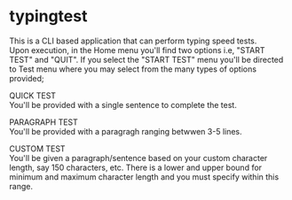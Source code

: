 # typingtest
This is a CLI based application that can perform typing speed tests.  
Upon execution, in the Home menu you'll find two options i.e, "START TEST" and "QUIT".
If you select the "START TEST" menu you'll be directed to Test menu where you may select from the many types of options provided;  
  
QUICK TEST  
  You'll be provided with a single sentence to complete the test. 
  
PARAGRAPH TEST  
  You'll be provided with a paragragh ranging betwwen 3-5 lines.
  
CUSTOM TEST  
  You'll be given a paragraph/sentence based on your custom character length, say 150 characters, etc. There is a lower and upper bound for minimum and maximum character length and you must specify within this range.
  
